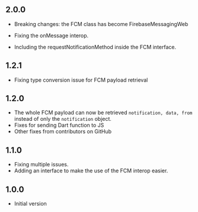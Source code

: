 ## 2.0.0

- Breaking changes: the FCM class has become FirebaseMessagingWeb

- Fixing the onMessage interop.
- Including the requestNotificationMethod inside the FCM interface.

## 1.2.1

- Fixing type conversion issue for FCM payload retrieval 

## 1.2.0

- The whole FCM payload can now be retrieved `notification, data, from` instead of only the `notification` object.
- Fixes for sending Dart function to JS
- Other fixes from contributors on GitHub

## 1.1.0

- Fixing multiple issues.
- Adding an interface to make the use of the FCM interop easier.

## 1.0.0

- Initial version
